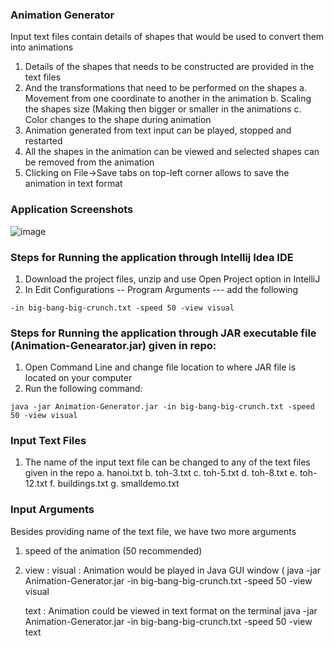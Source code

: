 ### Animation Generator
Input text files contain details of shapes that would be used to convert them into animations
1.  Details of the shapes that needs to be constructed are provided in the text files
2. And the transformations that need to be performed on the shapes 
	a. Movement from one coordinate to another in the animation
	b. Scaling the shapes size (Making then bigger or smaller in the animations
	c. Color changes to the shape during animation	
3. Animation generated from text input can be played, stopped and restarted 
4. All the shapes in the animation can be viewed and selected shapes can be removed from the animation
5. Clicking on File->Save tabs on top-left corner allows to save the animation in text format

### Application Screenshots
![image](https://user-images.githubusercontent.com/29174853/103982832-41eab100-5152-11eb-921c-0f13387148bb.png)



### Steps for Running the application through Intellij Idea IDE

1. Download the project files, unzip and use Open Project option in IntelliJ
2. In Edit Configurations -- Program Arguments --- add the following

```
-in big-bang-big-crunch.txt -speed 50 -view visual
```

### Steps for Running the application through JAR executable file (Animation-Genearator.jar) given in repo:

1. Open Command Line and change file location to where JAR file is located on your computer
2. Run the following command:

```
java -jar Animation-Generator.jar -in big-bang-big-crunch.txt -speed 50 -view visual
```

### Input Text Files
1. The name of the input text file can be changed to any of the text files given in the repo
	a. hanoi.txt
	b. toh-3.txt
	c. toh-5.txt
	d. toh-8.txt
	e. toh-12.txt
	f. buildings.txt
	g. smalldemo.txt
	
### Input Arguments
Besides providing name of the text file,  we have two more arguments
1. speed of the animation (50 recommended)
2. view : 
	visual : Animation would be played in Java GUI window (
	java -jar Animation-Generator.jar -in big-bang-big-crunch.txt -speed 50 -view visual
		
	text   : Animation could be viewed in text format on the terminal 
	java -jar Animation-Generator.jar -in big-bang-big-crunch.txt -speed 50 -view text
	
		  

          
